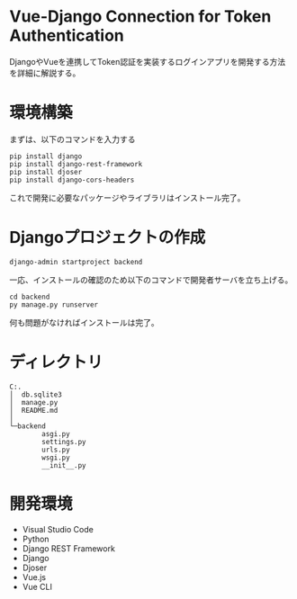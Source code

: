 # Vue-Django Connection for Token Authentication

DjangoやVueを連携してToken認証を実装するログインアプリを開発する方法を詳細に解説する。

# 環境構築

まずは、以下のコマンドを入力する

```
pip install django
pip install django-rest-framework
pip install djoser
pip install django-cors-headers
```

これで開発に必要なパッケージやライブラリはインストール完了。

# Djangoプロジェクトの作成

```
django-admin startproject backend
```

一応、インストールの確認のため以下のコマンドで開発者サーバを立ち上げる。

```
cd backend
py manage.py runserver
```

何も問題がなければインストールは完了。


# ディレクトリ

```
C:.
│  db.sqlite3
│  manage.py
│  README.md
│
└─backend
        asgi.py
        settings.py
        urls.py
        wsgi.py
        __init__.py
```

# 開発環境

* Visual Studio Code
* Python
* Django REST Framework
* Django
* Djoser
* Vue.js
* Vue CLI

